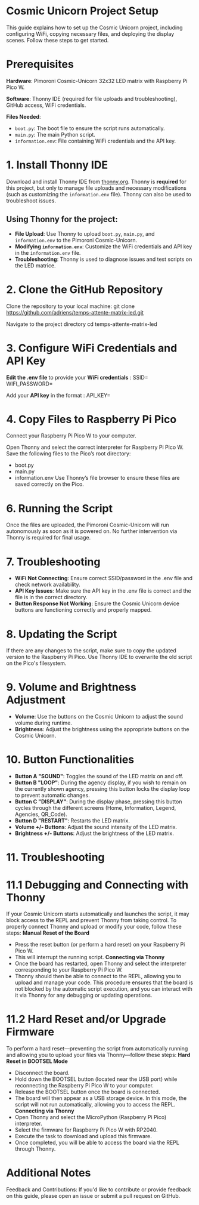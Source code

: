 # Cosmic Unicorn Project Setup

This guide explains how to set up the Cosmic Unicorn project, including configuring WiFi, copying necessary files, and deploying the display scenes. Follow these steps to get started.

# Prerequisites

**Hardware**: Pimoroni Cosmic-Unicorn 32x32 LED matrix with Raspberry Pi Pico W.

**Software**: Thonny IDE (required for file uploads and troubleshooting), GitHub access, WiFi credentials.

**Files Needed**:
  - `boot.py`: The boot file to ensure the script runs automatically.
  - `main.py`: The main Python script.
  - `information.env`: File containing WiFi credentials and the API key.

# 1. Install Thonny IDE

Download and install Thonny IDE from [thonny.org](https://thonny.org/). Thonny is **required** for this project, but only to manage file uploads and necessary modifications (such as customizing the `information.env` file). Thonny can also be used to troubleshoot issues.

## Using Thonny for the project:
- **File Upload**: Use Thonny to upload `boot.py`, `main.py`, and `information.env` to the Pimoroni Cosmic-Unicorn.
- **Modifying `information.env`**: Customize the WiFi credentials and API key in the `information.env` file.
- **Troubleshooting**: Thonny is used to diagnose issues and test scripts on the LED matrice.


# 2. Clone the GitHub Repository

Clone the repository to your local machine:
  git clone https://github.com/adriens/temps-attente-matrix-led.git

Navigate to the project directory
  cd temps-attente-matrix-led

# 3. Configure WiFi Credentials and API Key

**Edit the .env file** to provide your **WiFi credentials** :
SSID=<your-SSID>
WIFI_PASSWORD=<your-password>

Add your **API key** in the format :
  API_KEY=<your-api-key>

# 4. Copy Files to Raspberry Pi Pico

Connect your Raspberry Pi Pico W to your computer.

Open Thonny and select the correct interpreter for Raspberry Pi Pico W.
Save the following files to the Pico’s root directory:
- boot.py
- main.py
- information.env
Use Thonny’s file browser to ensure these files are saved correctly on the Pico.

# 6. Running the Script

Once the files are uploaded, the Pimoroni Cosmic-Unicorn will run autonomously as soon as it is powered on. No further intervention via Thonny is required for final usage.

# 7. Troubleshooting

* **WiFi Not Connecting**: Ensure correct SSID/password in the .env file and check network availability.
* **API Key Issues**: Make sure the API key in the .env file is correct and the file is in the correct directory.
* **Button Response Not Working**: Ensure the Cosmic Unicorn device buttons are functioning correctly and properly mapped.

# 8. Updating the Script

If there are any changes to the script, make sure to copy the updated version to the Raspberry Pi Pico.
Use Thonny IDE to overwrite the old script on the Pico's filesystem.

# 9. Volume and Brightness Adjustment

* **Volume**: Use the buttons on the Cosmic Unicorn to adjust the sound volume during runtime.
* **Brightness**: Adjust the brightness using the appropriate buttons on the Cosmic Unicorn.

# 10. Button Functionalities
* **Button A "SOUND"**: Toggles the sound of the LED matrix on and off.
* **Button B "LOOP"**: During the agency display, if you wish to remain on the currently shown agency, pressing this button locks the display loop to prevent automatic changes.
* **Button C "DISPLAY"**: During the display phase, pressing this button cycles through the different screens (Home, Information, Legend, Agencies, QR_Code).
* **Button D "RESTART"**: Restarts the LED matrix.
* **Volume +/- Buttons**: Adjust the sound intensity of the LED matrix.
* **Brightness +/- Buttons**: Adjust the brightness of the LED matrix.

# 11. Troubleshooting
# 11.1 Debugging and Connecting with Thonny
If your Cosmic Unicorn starts automatically and launches the script, it may block access to the REPL and prevent Thonny from taking control. 
To properly connect Thonny and upload or modify your code, follow these steps:
**Manual Reset of the Board**
* Press the reset button (or perform a hard reset) on your Raspberry Pi Pico W.
* This will interrupt the running script.
**Connecting via Thonny**
* Once the board has restarted, open Thonny and select the interpreter corresponding to your Raspberry Pi Pico W.
* Thonny should then be able to connect to the REPL, allowing you to upload and manage your code.
This procedure ensures that the board is not blocked by the automatic script execution, and you can interact with it via Thonny for any debugging or updating operations.

# 11.2 Hard Reset and/or Upgrade Firmware
To perform a hard reset—preventing the script from automatically running and allowing you to upload your files via Thonny—follow these steps:
**Hard Reset in BOOTSEL Mode**
* Disconnect the board.
* Hold down the BOOTSEL button (located near the USB port) while reconnecting the Raspberry Pi Pico W to your computer.
* Release the BOOTSEL button once the board is connected.
* The board will then appear as a USB storage device. In this mode, the script will not run automatically, allowing you to access the REPL.
**Connecting via Thonny**
* Open Thonny and select the MicroPython (Raspberry Pi Pico) interpreter.
* Select the firmware for Raspberry Pi Pico W with RP2040.
* Execute the task to download and upload this firmware.
* Once completed, you will be able to access the board via the REPL through Thonny.

# Additional Notes
Feedback and Contributions: If you'd like to contribute or provide feedback on this guide, please open an issue or submit a pull request on GitHub.
